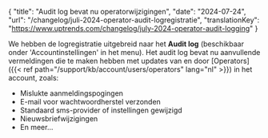 {
  "title": "Audit log bevat nu operatorwijzigingen",
  "date": "2024-07-24",
  "url": "/changelog/juli-2024-operator-audit-logregistratie",
  "translationKey": "https://www.uptrends.com/changelog/july-2024-operator-audit-logging"
}

We hebben de logregistratie uitgebreid naar het **Audit log** (beschikbaar onder 'Accountinstellingen' in het menu). Het audit log bevat nu aanvullende vermeldingen die te maken hebben met updates van en door [Operators]({{< ref path="/support/kb/account/users/operators" lang="nl" >}}) in het account, zoals:

- Mislukte aanmeldingspogingen
- E-mail voor wachtwoordherstel verzonden
- Standaard sms-provider of instellingen gewijzigd
- Nieuwsbriefwijzigingen
- En meer...